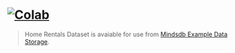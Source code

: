 
[![Colab](https://colab.research.google.com/assets/colab-badge.svg)](https://colab.research.google.com/github/ZoranPandovski/mindsdb-examples/blob/master/home_rentals/HomeRentalsNote.ipynb)
=============

> Home Rentals Dataset is avaiable for use from [Mindsdb Example Data Storage](https://s3.eu-west-2.amazonaws.com/mindsdb-example-data/home_rentals.csv).
